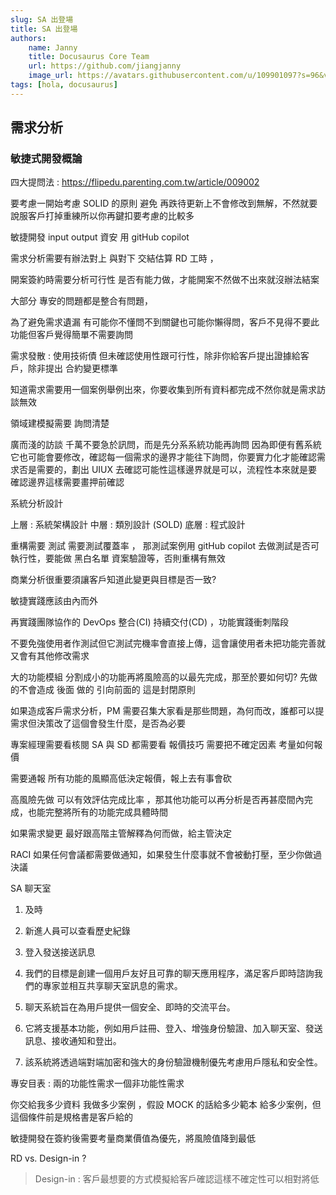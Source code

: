 ```yaml
---
slug: SA 出登場
title: SA 出登場
authors:
    name: Janny
    title: Docusaurus Core Team
    url: https://github.com/jiangjanny
    image_url: https://avatars.githubusercontent.com/u/109901097?s=96&v=4
tags: [hola, docusaurus]
---
```


## 需求分析

### 敏捷式開發概論

四大提問法 : https://flipedu.parenting.com.tw/article/009002

要考慮一開始考慮 SOLID 的原則 避免 再跌待更新上不會修改到無解，不然就要說服客戶打掉重練所以你再鍵扣要考慮的比較多

敏捷開發 input output 資安 用 gitHub copilot

需求分析需要有辦法對上 與對下 交結估算 RD 工時 ，

開案簽約時需要分析可行性 是否有能力做，才能開案不然做不出來就沒辦法結案

大部分 專安的問題都是整合有問題，

為了避免需求遺漏 有可能你不懂問不到關鍵也可能你懶得問，客戶不見得不要此功能但客戶覺得簡單不需要詢問

需求發散 : 使用技術債 但未確認使用性跟可行性，除非你給客戶提出證據給客戶，除非提出 合約變更標準

知道需求需要用一個案例舉例出來，你要收集到所有資料都完成不然你就是需求訪談無效

領域建模擬需要 詢問清楚

廣而淺的訪談 千萬不要急於訊問，而是先分系系統功能再詢問 因為即便有舊系統它也可能會要修改，確認每一個需求的邊界才能往下詢問，你要實力化才能確認需求否是需要的，劃出 UIUX 去確認可能性這樣邊界就是可以，流程性本來就是要確認邊界這樣需要畫押前確認

系統分析設計

上層 : 系統架構設計
中層 : 類別設計 (SOLD)
底層 : 程式設計

重構需要 測試 需要測試覆蓋率 ， 那測試案例用 gitHub copilot 去做測試是否可執行性，要能做 黑白名單 資案驗證等，否則重構有無效

商業分析很重要須讓客戶知道此變更與目標是否一致?

敏捷實踐應該由內而外

再實踐團隊協作的 DevOps 整合(CI) 持續交付(CD) ，功能實踐衝刺階段

不要免強使用者作測試但它測試完機率會直接上傳，這會讓使用者未把功能完善就又會有其他修改需求

大的功能模組 分割成小的功能再將風險高的以最先完成，那至於要如何切?
先做的不會造成 後面 做的 引向前面的 這是封閉原則

如果造成客戶需求分析，PM 需要召集大家看是那些問題，為何而改，誰都可以提需求但決策改了這個會發生什麼，是否為必要

專案經理需要看核閱 SA 與 SD 都需要看
報價技巧 需要把不確定因素 考量如何報價

需要通報 所有功能的風顯高低決定報價，報上去有事會砍

高風險先做 可以有效評估完成比率 ，那其他功能可以再分析是否再甚麼間內完成，也能完整將所有的功能完成具體時間

如果需求變更 最好跟高階主管解釋為何而做，給主管決定

RACI
如果任何會議都需要做通知，如果發生什麼事就不會被動打壓，至少你做過決議

SA 聊天室

1. 及時
2. 新進人員可以查看歷史紀錄
3. 登入發送接送訊息

4. 我們的目標是創建一個用戶友好且可靠的聊天應用程序，滿足客戶即時諮詢我們的專家並相互共享聊天室訊息的需求。

5. 聊天系統旨在為用戶提供一個安全、即時的交流平台。

6. 它將支援基本功能，例如用戶註冊、登入、增強身份驗證、加入聊天室、發送訊息、接收通知和登出。

7. 該系統將透過端對端加密和強大的身份驗證機制優先考慮用戶隱私和安全性。

專安目表 : 兩的功能性需求一個非功能性需求

你交給我多少資料 我做多少案例 ，假設 MOCK 的話給多少範本 給多少案例，但這個條件前是規格書是客戶給的

敏捷開發在簽約後需要考量商業價值為優先，將風險值降到最低

RD vs. Design-in ?

> Design-in : 客戶最想要的方式模擬給客戶確認這樣不確定性可以相對將低
